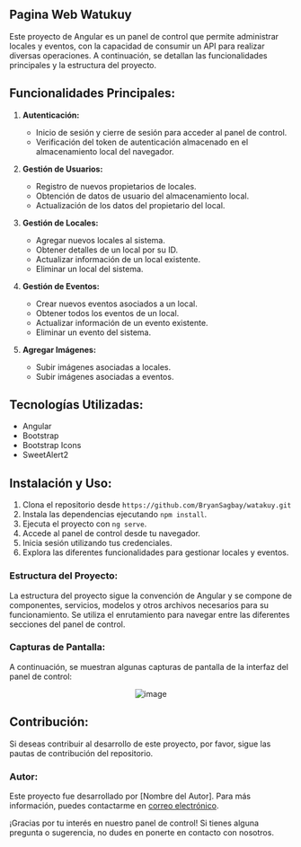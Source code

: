 ## Pagina Web Watukuy

Este proyecto de Angular es un panel de control que permite administrar locales y eventos, con la capacidad de consumir un API para realizar diversas operaciones. A continuación, se detallan las funcionalidades principales y la estructura del proyecto.

## Funcionalidades Principales:

1. **Autenticación:**
   - Inicio de sesión y cierre de sesión para acceder al panel de control.
   - Verificación del token de autenticación almacenado en el almacenamiento local del navegador.

2. **Gestión de Usuarios:**
   - Registro de nuevos propietarios de locales.
   - Obtención de datos de usuario del almacenamiento local.
   - Actualización de los datos del propietario del local.

3. **Gestión de Locales:**
   - Agregar nuevos locales al sistema.
   - Obtener detalles de un local por su ID.
   - Actualizar información de un local existente.
   - Eliminar un local del sistema.

4. **Gestión de Eventos:**
   - Crear nuevos eventos asociados a un local.
   - Obtener todos los eventos de un local.
   - Actualizar información de un evento existente.
   - Eliminar un evento del sistema.

5. **Agregar Imágenes:**
   - Subir imágenes asociadas a locales.
   - Subir imágenes asociadas a eventos.

## Tecnologías Utilizadas:

- Angular
- Bootstrap
- Bootstrap Icons
- SweetAlert2

## Instalación y Uso:

1. Clona el repositorio desde ```https://github.com/BryanSagbay/watakuy.git  ```
2. Instala las dependencias ejecutando `npm install`.
3. Ejecuta el proyecto con `ng serve`.
4. Accede al panel de control desde tu navegador.
5. Inicia sesión utilizando tus credenciales.
6. Explora las diferentes funcionalidades para gestionar locales y eventos.

### Estructura del Proyecto:

La estructura del proyecto sigue la convención de Angular y se compone de componentes, servicios, modelos y otros archivos necesarios para su funcionamiento. Se utiliza el enrutamiento para navegar entre las diferentes secciones del panel de control.

### Capturas de Pantalla:

A continuación, se muestran algunas capturas de pantalla de la interfaz del panel de control:

<div align='center'>
  
![image](https://github.com/BryanSagbay/watakuy/assets/85771422/05373a6e-0443-49a6-917f-5869af4432d7)

</div>

## Contribución:

Si deseas contribuir al desarrollo de este proyecto, por favor, sigue las pautas de contribución del repositorio.

### Autor:

Este proyecto fue desarrollado por [Nombre del Autor]. Para más información, puedes contactarme en [correo electrónico](correo@ejemplo.com).

¡Gracias por tu interés en nuestro panel de control! Si tienes alguna pregunta o sugerencia, no dudes en ponerte en contacto con nosotros.
